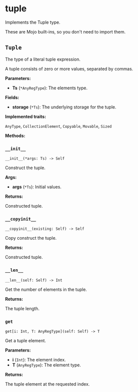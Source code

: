 # tuple

Implements the Tuple type.

These are Mojo built-ins, so you don't need to import them.

## `Tuple`[​](https://docs.modular.com/mojo/stdlib/builtin/tuple#tuple "Direct link to tuple")

The type of a literal tuple expression.

A tuple consists of zero or more values, separated by commas.

**Parameters:**

- ​**Ts** (`*AnyRegType`): The elements type.

**Fields:**

- ​**storage** (`*Ts`): The underlying storage for the tuple.

**Implemented traits:**

`AnyType`, `CollectionElement`, `Copyable`, `Movable`, `Sized`

**Methods:**

### `__init__`[​](https://docs.modular.com/mojo/stdlib/builtin/tuple#__init__ "Direct link to __init__")

`__init__(*args: Ts) -> Self`

Construct the tuple.

**Args:**

- ​**args** (`*Ts`): Initial values.

**Returns:**

Constructed tuple.

### `__copyinit__`[​](https://docs.modular.com/mojo/stdlib/builtin/tuple#__copyinit__ "Direct link to __copyinit__")

`__copyinit__(existing: Self) -> Self`

Copy construct the tuple.

**Returns:**

Constructed tuple.

### `__len__`[​](https://docs.modular.com/mojo/stdlib/builtin/tuple#__len__ "Direct link to __len__")

`__len__(self: Self) -> Int`

Get the number of elements in the tuple.

**Returns:**

The tuple length.

### `get`[​](https://docs.modular.com/mojo/stdlib/builtin/tuple#get "Direct link to get")

`get[i: Int, T: AnyRegType](self: Self) -> T`

Get a tuple element.

**Parameters:**

- ​**i** (`Int`): The element index.
- ​**T** (`AnyRegType`): The element type.

**Returns:**

The tuple element at the requested index.